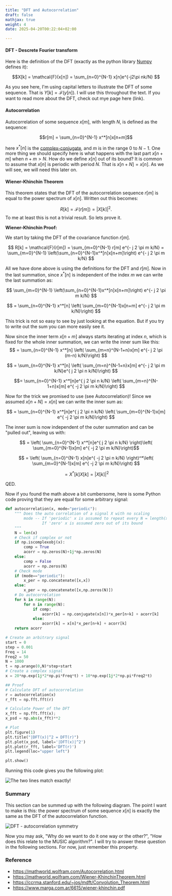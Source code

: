 ```yaml
---
title: "DFT and Autocorrelation"
draft: false
mathjax: true
weight: 4
date: 2025-04-20T00:22:04+02:00

---
```


#### DFT - Descrete Fourier transform 
Here is the definition of the DFT (exactly as the python library [Numpy](https://numpy.org/doc/stable/reference/routines.fft.html) defines it):

$$X[k] = \mathcal{F}(x[n]) = \sum_{n=0}^{N-1} x[n]e^{-j2\pi nk/N} $$

As you see here, I'm using capital letters to illustrate the DFT of some sequence. That is $Y[k] = \mathcal{F}(y[n])$. I will use this throughout the text.
If you want to read more about the DFT, check out mye page here (link).

#### Autocorrelation
Autocorrelation of some sequence $x[m]$, with length $N$, is defined as the sequence:

$$r[m] = \sum_{n=0}^{N-1} x^*[n]x[n+m]$$

here $x^* [n]$ is the [complex-conjugate](https://mathworld.wolfram.com/ComplexConjugate.html), and $m$ is in the range $0$ to $N-1$.
One more thing we should specify here is what happens with the last part $x[n+m]$ when $n+m>N$. How do we define $x[n]$ out of its bound? It is common to assume that $x[n]$ is periodic with period $N$. That is $x[n+N] = x[n]$. As we will see, we will need this later on.

#### Wiener-Khinchin Theorem 
This theorem states that the DFT of the autocorrelation sequence $r[m]$ is equal to the power spectrum of $x[n]$. Written out this becomes:

$$ R[k] = \mathcal{F}(r[m]) = |X[k]|^2.$$
To me at least this is not a trivial result. So lets prove it.

**Wiener-Khinchin Proof:**

We start by taking the DFT of the covariance function $r[m]$.

$$ R[k] = \mathcal{F}(r[m]) = \sum_{m=0}^{N-1} r[m] e^{- j 2 \pi m k/N} = \sum_{m=0}^{N-1} \left(\sum_{n=0}^{N-1}x^*[n]x[n+m]\right) e^{- j 2 \pi m k/N} $$

All we have done above is using the definitions for the DFT and $r[m]$. Now in the last summation, since $x^*[n]$ is independent of the index $m$ we can write the last summation as:

$$ \sum_{m=0}^{N-1} \left(\sum_{n=0}^{N-1}x^*[n]x[n+m]\right) e^{- j 2 \pi m k/N} $$

$$ = \sum_{n=0}^{N-1} x^*[n] \left( \sum_{m=0}^{N-1}x[n+m] e^{- j 2 \pi m k/N}\right) $$

This trick is not so easy to see by just looking at the equation. But if you try to write out the sum you can more easily see it.

Now since the inner term $x[n+m]$ always starts iterating at index $n$, which is fixed for the whole inner summation, we can write the inner sum like this:
$$ = \sum_{n=0}^{N-1} x^*[n] \left( \sum_{m=n}^{N-1+n}x[m] e^{- j 2 \pi (m-n) k/N}\right) $$

$$ = \sum_{n=0}^{N-1} x^*[n] \left( \sum_{m=n}^{N-1+n}x[m] e^{- j 2 \pi m k/N}e^{ j 2 \pi n k/N}\right) $$

$$= \sum_{n=0}^{N-1} x^*[n]e^{ j 2 \pi n k/N} \left( \sum_{m=n}^{N-1+n}x[m] e^{ -j 2 \pi m k/N}\right) $$

Now for the trick we promised to use (see Autocorrelation)! Since we assumed $x[n+N] = x[n]$ we can write the inner sum as:

$$ = \sum_{n=0}^{N-1} x^*[n]e^{ j 2 \pi n k/N} \left( \sum_{m=0}^{N-1}x[m] e^{ -j 2 \pi m k/N}\right) $$

The inner sum is now independent of the outer summation and can be "pulled out", leaving us with:

$$ = \left( \sum_{n=0}^{N-1} x^*[n]e^{ j 2 \pi n k/N} \right)\left( \sum_{m=0}^{N-1}x[m] e^{ -j 2 \pi m k/N}\right)$$

$$ = \left( \sum_{n=0}^{N-1} x[n]e^{ -j 2 \pi n k/N} \right)^*\left( \sum_{m=0}^{N-1}x[m] e^{ -j 2 \pi m k/N}\right) $$ 

$$ = X^*[k]X[k] = |X[k]|^2 $$ 

QED.

Now if you found the math above a bit cumbersome, here is some Python code proving that they are equal for some arbitrary signal:
```python
def autocorrelation(x, mode="periodic"):
    """ Does the auto correlation of a signal X with no scaling
        mode -- If 'periodic' x is assumed to repeat every N = length(x)
                If 'zero' x is assumed zero out of its bound
    """
    N = len(x)
    # Check if complex or not
    if np.iscomplexobj(x):
        comp = True
        acorr = np.zeros(N)+1j*np.zeros(N)
    else:
        comp = False
        acorr = np.zeros(N)
    # Check mode
    if (mode=="periodic"):
        x_per = np.concatenate([x,x])
    else:
        x_per = np.concatenate([x,np.zeros(N)])
    # Do autocorrelation
    for k in range(N):
        for n in range(N):
            if comp:
                acorr[k] = np.conjugate(x[n])*x_per[n+k] + acorr[k]
            else:
                acorr[k] = x[n]*x_per[n+k] + acorr[k]
    return acorr

# Create an arbitrary signal
start = 0
step = 0.001
Freq = 14
Freq2 = 50
N = 1000
t = np.arange(0,N)*step+start
# Create a complex signal
x = 20*np.exp(1j*2*np.pi*Freq*t) + 10*np.exp(1j*2*np.pi*Freq2*t)

## Proof
# Calculate DFT of autocorrelation
r = autocorrelation(x)
r_fft = np.fft.fft(r)

# Calculate Power of the DFT
x_fft = np.fft.fft(x);
x_psd = np.abs(x_fft)**2

# Plot
plt.figure(1)
plt.title("|DFT(x)|^2 = DFT(r)")
plt.plot(x_psd, label='|DFT(x)|^2')
plt.plot(r_fft, label='DFT(r)')
plt.legend(loc="upper left")

plt.show()
```

Running this code gives you the following plot:

![The two lines match exactly!](/images/dft_autocorrelation.png)


### Summary

This section can be summed up with the following diagram. The point I want to make is this: the power spectrum of some sequence $x[n]$ is exactly the same as the DFT of the autocorrelation function.

![DFT - autocorrelation symmetry](/images/dft_autocorrelation_symmetry.drawio.png)

Now you may ask, "Why do we want to do it one way or the other?", "How does this relate to the MUSIC algorithm?". I will try to answer these question in the following sections. For now, just remember this property.

### Reference
* https://mathworld.wolfram.com/Autocorrelation.html
* https://mathworld.wolfram.com/Wiener-KhinchinTheorem.html
* https://ccrma.stanford.edu/~jos/mdft/Convolution_Theorem.html
* https://www.marga.com.ar/6615/wiener-khinchin.pdf
